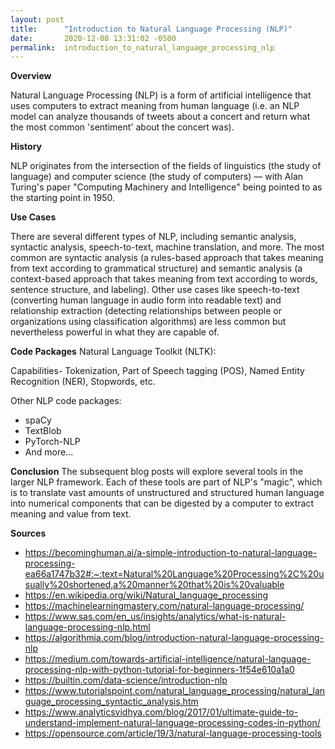 ```yaml
---
layout: post
title:      "Introduction to Natural Language Processing (NLP)"
date:       2020-12-08 13:31:02 -0500
permalink:  introduction_to_natural_language_processing_nlp
---
```



**Overview**

Natural Language Processing (NLP) is a form of artificial intelligence that uses computers to extract meaning from human language (i.e. an NLP model can analyze thousands of tweets about a concert and return what the most common 'sentiment' about the concert was). 

**History**

NLP originates from the intersection of the fields of linguistics (the study of language) and computer science (the study of computers) — with Alan Turing's paper "Computing Machinery and Intelligence" being pointed to as the starting point in 1950.

**Use Cases**

There are several different types of NLP, including semantic analysis, syntactic analysis, speech-to-text, machine translation, and more. The most common are syntactic analysis (a rules-based approach that takes meaning from text according to grammatical structure) and semantic analysis (a context-based approach that takes meaning from text according to words, sentence structure, and labeling). Other use cases like speech-to-text (converting human language in audio form into readable text) and relationship extraction (detecting relationships between people or organizations using classification algorithms) are less common but nevertheless powerful in what they are capable of.

**Code Packages**
Natural Language Toolkit (NLTK):

Capabilities- Tokenization, Part of Speech tagging (POS), Named Entity Recognition (NER), Stopwords, etc.

Other NLP code packages:
* spaCy
* TextBlob
* PyTorch-NLP
* And more...

**Conclusion**
 The subsequent blog posts will explore several tools in the larger NLP framework. Each of these tools are part of NLP's "magic", which is to translate vast amounts of unstructured and structured human language into numerical components that can be digested by a computer to extract meaning and value from text.
 
**Sources**
* https://becominghuman.ai/a-simple-introduction-to-natural-language-processing-ea66a1747b32#:~:text=Natural%20Language%20Processing%2C%20usually%20shortened,a%20manner%20that%20is%20valuable
* https://en.wikipedia.org/wiki/Natural_language_processing
* https://machinelearningmastery.com/natural-language-processing/
* https://www.sas.com/en_us/insights/analytics/what-is-natural-language-processing-nlp.html
* https://algorithmia.com/blog/introduction-natural-language-processing-nlp
* https://medium.com/towards-artificial-intelligence/natural-language-processing-nlp-with-python-tutorial-for-beginners-1f54e610a1a0
* https://builtin.com/data-science/introduction-nlp
* https://www.tutorialspoint.com/natural_language_processing/natural_language_processing_syntactic_analysis.htm
* https://www.analyticsvidhya.com/blog/2017/01/ultimate-guide-to-understand-implement-natural-language-processing-codes-in-python/
* https://opensource.com/article/19/3/natural-language-processing-tools


